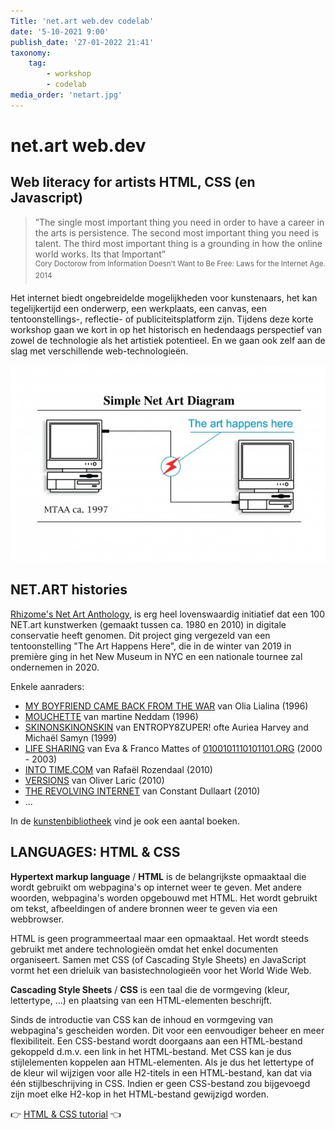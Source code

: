 ```yaml
---
Title: 'net.art web.dev codelab'
date: '5-10-2021 9:00'
publish_date: '27-01-2022 21:41'
taxonomy:
    tag:
        - workshop
        - codelab
media_order: 'netart.jpg'
---
```

# net.art web.dev
## Web literacy for artists HTML, CSS (en Javascript)
> ”The single most important thing you need in order to have a career in the arts is persistence. The second most important thing you need is talent. The third most important thing is a grounding in how the online world works. Its that Important”    
<sup>Cory Doctorow from Information Doesn't Want to Be Free: Laws for the Internet Age. 2014</sup>

Het internet biedt ongebreidelde mogelijkheden voor kunstenaars, het kan tegelijkertijd een onderwerp, een werkplaats, een canvas, een tentoonstellings-, reflectie- of publiciteitsplatform zijn. Tijdens deze korte workshop gaan we kort in op het historisch en hedendaags perspectief van zowel de technologie als het artistiek potentieel. En we gaan ook zelf aan de slag met verschillende web-technologieën.

![netart](netart.jpg)    

## NET.ART histories

[Rhizome's Net Art Anthology](https://anthology.rhizome.org/), is erg heel lovenswaardig initiatief dat een 100 NET.art kunstwerken (gemaakt tussen ca. 1980 en 2010) in digitale conservatie heeft genomen. Dit project ging vergezeld van een tentoonstelling "The Art Happens Here", die in de winter van 2019 in première ging in het New Museum in NYC en een nationale tournee zal ondernemen in 2020.    

Enkele aanraders:
* [MY BOYFRIEND CAME BACK FROM THE WAR](https://anthology.rhizome.org/my-boyfriend-came-back-from-the-war) van Olia Lialina (1996)
* [MOUCHETTE](https://anthology.rhizome.org/mouchette) van martine Neddam (1996)
* [SKINONSKINONSKIN](https://anthology.rhizome.org/skinonskinonskin) van ENTROPY8ZUPER! ofte Auriea Harvey and Michaël Samyn (1999)
* [LIFE SHARING](https://anthology.rhizome.org/life-sharing) van Eva & Franco Mattes of [0100101110101101.ORG](http://0100101110101101.org) (2000 - 2003)
* [INTO TIME.COM](https://anthology.rhizome.org/intotime-com) van Rafaël Rozendaal (2010)
* [VERSIONS](https://anthology.rhizome.org/versions) van Oliver Laric (2010)
* [THE REVOLVING INTERNET](https://anthology.rhizome.org/the-revolving-internet) van Constant Dullaart (2010)
* ...

In de [kunstenbibliotheek](https://kunstenbibliotheek.be/) vind je ook een aantal boeken.

## LANGUAGES: HTML & CSS

**Hypertext markup language** / **HTML** is de belangrijkste opmaaktaal die wordt gebruikt om webpagina's op internet weer te geven. Met andere woorden, webpagina's worden opgebouwd met HTML. Het wordt gebruikt om tekst, afbeeldingen of andere bronnen weer te geven via een webbrowser.

HTML is geen programmeertaal maar een opmaaktaal. Het wordt steeds gebruikt met andere technologieën omdat het enkel documenten organiseert. Samen met CSS (of Cascading Style Sheets) en JavaScript vormt het een drieluik van basistechnologieën voor het World Wide Web.

**Cascading Style Sheets** / **CSS** is een taal die de vormgeving (kleur, lettertype, ...) en plaatsing van een HTML-elementen beschrijft.

Sinds de introductie van CSS kan de inhoud en vormgeving van webpagina's gescheiden worden. Dit voor een eenvoudiger beheer en meer flexibiliteit. Een CSS-bestand wordt doorgaans aan een HTML-bestand gekoppeld d.m.v. een link in het HTML-bestand. Met CSS kan je dus stijlelementen koppelen aan HTML-elementen. Als je dus het lettertype of de kleur wil wijzigen voor alle H2-titels in een HTML-bestand, kan dat via één stijlbeschrijving in CSS. Indien er geen CSS-bestand zou bijgevoegd zijn moet elke H2-kop in het HTML-bestand gewijzigd worden.


👉 [HTML & CSS tutorial](https://github.com/theBlackBoxSociety/HTML-CSS-tutorial) 👈
